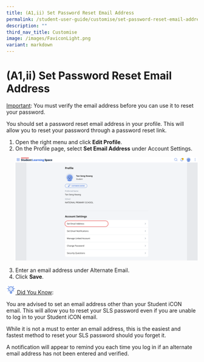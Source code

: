 ```yaml
---
title: (A1,ii) Set Password Reset Email Address
permalink: /student-user-guide/customise/set-password-reset-email-address/
description: ""
third_nav_title: Customise
image: /images/FaviconLight.png
variant: markdown
---
```

<h1 id="set-password-reset-email-address">(A1,ii) Set Password Reset Email Address</h1>
<p><u>Important</u>: You must verify the email address before you can use it to reset your password.</p>
<p>You should set a password reset email address in your profile. This will allow you to reset your password through a password reset link.</p>
<ol>
<li>Open the right menu and click <strong>Edit Profile</strong>.</li>
	<li>On the Profile page, select <strong>Set Email Address</strong> under Account Settings.
	<p><img src="/images/1Student/Cu-EmailAddress.png"></p>
 </li><li>Enter an email address under Alternate Email.</li>
<li>Click <strong>Save</strong>.</li>
</ol>
<u><img style="width:1.5rem; display: inline;" src="/images/Icons/Bulb32.svg"> Did You Know</u>:
<p>You are advised to set an email address other than your Student iCON email. This will allow you to reset your SLS password even if you are unable to log in to your Student iCON email. </p>
<p>While it is not a must to enter an email address, this is the easiest and fastest method to reset your SLS password should you forget it.</p>
<p>A notification will appear to remind you each time you log in if an alternate email address has not been entered and verified.</p>